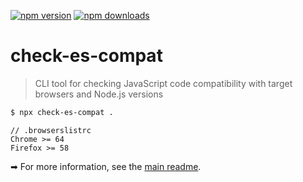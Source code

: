 <!-- prettier-ignore-start -->
[![npm version](https://badge.fury.io/js/check-es-compat.svg)](https://badge.fury.io/js/check-es-compat)
[![npm downloads](https://img.shields.io/npm/dm/check-es-compat.svg)](http://www.npmtrends.com/check-es-compat)
<!-- prettier-ignore-end -->

# check-es-compat

> CLI tool for checking JavaScript code compatibility with target browsers and Node.js versions

```bash
$ npx check-es-compat .
```

```
// .browserslistrc
Chrome >= 64
Firefox >= 58
```

<!--- Absolute link, in order to work from NPM website --->

➡ For more information, see the [main readme](https://github.com/robatwilliams/es-compat#readme).
